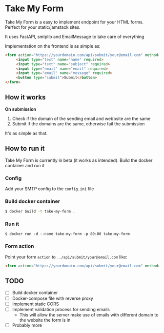 # Take My Form

Take My Form is a easy to implement endpoint for your HTML forms.
Perfect for your static/jamstack sites.

It uses FastAPI, smtplib and EmailMessage to take care of everything

Implementation on the frontend is as simple as:
```html
<form action="https://yourdomain.com/api/submit/your@email.com" method="POST">
     <input type="text" name="name" required>
     <input type="text" name="subject" required>
     <input type="email" name="email" required>
     <input type="email" name="message" required>
     <button type="submit">Submit</button>
</form> 
```

## How it works
**On submission**
1. Check if the domain of the sending email and webbsite are the same
2. Submit if the domains are the same, otherwise fail the submission

It's as simple as that.


## How to run it
Take My Form is currently in beta (it works as intended).
Build the docker container and run it

### Config
Add your SMTP config to the `config.ini` file

### Build docker container
```bash
$ docker build -t take-my-form .
```

### Run it
```
$ docker run -d --name take-my-form -p 80:80 take-my-form
```

### Form action
Point your form `action` to `../api/submit/your@email.com` like:
```html
<form action="https://yourdomain.com/api/submit/your@email.com" method="POST">
```




## TODO
- [ ] Build docker container
- [ ] Docker-compose file with reverse proxy
- [ ] Implement static CORS
- [ ] Implement validation process for sending emails
    - This will allow the server make use of emails with different domain to the website the form is in
- [ ] Probably more
